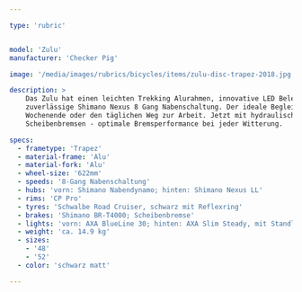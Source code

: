 ```yaml
---

type: 'rubric'


model: 'Zulu'
manufacturer: 'Checker Pig'

image: '/media/images/rubrics/bicycles/items/zulu-disc-trapez-2018.jpg'

description: >
    Das Zulu hat einen leichten Trekking Alurahmen, innovative LED Beleuchtung und eine 
    zuverlässige Shimano Nexus 8 Gang Nabenschaltung. Der ideale Begleiter für die Tour am 
    Wochenende oder den täglichen Weg zur Arbeit. Jetzt mit hydraulischen Shimano 
    Scheibenbremsen - optimale Bremsperformance bei jeder Witterung.

specs:
  - frametype: 'Trapez'
  - material-frame: 'Alu'
  - material-fork: 'Alu'
  - wheel-size: '622mm'
  - speeds: '8-Gang Nabenschaltung'
  - hubs: 'vorn: Shimano Nabendynamo; hinten: Shimano Nexus LL'
  - rims: 'CP Pro'
  - tyres: 'Schwalbe Road Cruiser, schwarz mit Reflexring'
  - brakes: 'Shimano BR-T4000; Scheibenbremse'
  - lights: 'vorn: AXA BlueLine 30; hinten: AXA Slim Steady, mit Standlicht'
  - weight: 'ca. 14.9 kg'
  - sizes:
    - '48'
    - '52'
  - color: 'schwarz matt'

---
```

